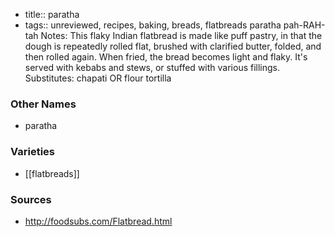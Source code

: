- title:: paratha
- tags:: unreviewed, recipes, baking, breads, flatbreads
paratha pah-RAH-tah Notes: This flaky Indian flatbread is made like puff pastry, in that the dough is repeatedly rolled flat, brushed with clarified butter, folded, and then rolled again. When fried, the bread becomes light and flaky. It's served with kebabs and stews, or stuffed with various fillings. Substitutes: chapati OR flour tortilla

### Other Names

* paratha

### Varieties

* [[flatbreads]]

### Sources
* http://foodsubs.com/Flatbread.html

